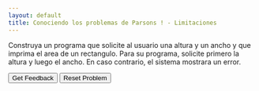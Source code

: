 ```yaml
---
layout: default
title: Conociendo los problemas de Parsons ! - Limitaciones
---
```


Construya un programa que solicite al usuario una altura y un ancho y que imprima el area de un rectangulo.
Para su programa, solicite primero la altura y luego el ancho. En caso contrario, el sistema mostrara un error.

<div id="sortableTrash" class="sortable-code"></div> 
<div id="sortable" class="sortable-code"></div> 
<div style="clear:both;"></div> 
<p> 
    <input id="feedbackLink" value="Get Feedback" type="button" /> 
    <input id="newInstanceLink" value="Reset Problem" type="button" /> 
</p> 
<script type="text/javascript"> 
(function(){
  var initial = "altura = input(&quot;Porfavor ingrese la altura: &quot;)\n" +
    "ancho = input(&quot;Porfavor ingrese un ancho: &quot;)\n" +
    "area = int(altura) * int(ancho)\n" +
    "print(&quot;El area es: &quot;+ str(area))\n" +
    "area = altura * ancho #distractor";
  var parsonsPuzzle = new ParsonsWidget({
    "sortableId": "sortable",
    "max_wrong_lines": 10,
    "grader": ParsonsWidget._graders.LineBasedGrader,
    "exec_limit": 3000,
    "can_indent": false,
    "x_indent": 50,
    "lang": "en",
    "show_feedback": true,
    "trashId": "sortableTrash"
  });
  parsonsPuzzle.init(initial);
  parsonsPuzzle.shuffleLines();
  $("#newInstanceLink").click(function(event){ 
      event.preventDefault(); 
      parsonsPuzzle.shuffleLines(); 
  }); 
  $("#feedbackLink").click(function(event){ 
      event.preventDefault(); 
      parsonsPuzzle.getFeedback(); 
  }); 
})(); 
</script>
